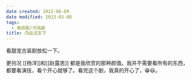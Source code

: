 ```yaml
---
date created: 2022-06-09
date modified: 2023-03-08
tags:
  - 电视剧/大陆剧
title: 📺且试天下
---
```


看甜宠古装剧放松一下。

更何况 [[杨洋]]和[[赵露思]] 都是我欣赏的那种颜值。我并不需要看所有的东西，都要看演技，看个开心就够了。看完这个剧，我真的开心了，😁😃。
